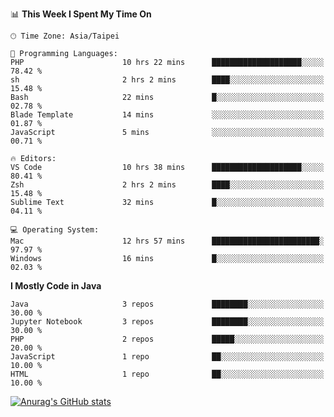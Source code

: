 <!--### Hi there 👋-->

<!--
**treevel/treevel** is a ✨ _special_ ✨ repository because its `README.md` (this file) appears on your GitHub profile.

Here are some ideas to get you started:

- 🔭 I’m currently working on ...
- 🌱 I’m currently learning ...
- 👯 I’m looking to collaborate on ...
- 🤔 I’m looking for help with ...
- 💬 Ask me about ...
- 📫 How to reach me: ...
- 😄 Pronouns: ...
- ⚡ Fun fact: ...
-->

<!--START_SECTION:waka-->
📊 **This Week I Spent My Time On** 

```text
🕑︎ Time Zone: Asia/Taipei

💬 Programming Languages: 
PHP                      10 hrs 22 mins      ████████████████████░░░░░   78.42 % 
sh                       2 hrs 2 mins        ████░░░░░░░░░░░░░░░░░░░░░   15.48 % 
Bash                     22 mins             █░░░░░░░░░░░░░░░░░░░░░░░░   02.78 % 
Blade Template           14 mins             ░░░░░░░░░░░░░░░░░░░░░░░░░   01.87 % 
JavaScript               5 mins              ░░░░░░░░░░░░░░░░░░░░░░░░░   00.71 % 

🔥 Editors: 
VS Code                  10 hrs 38 mins      ████████████████████░░░░░   80.41 % 
Zsh                      2 hrs 2 mins        ████░░░░░░░░░░░░░░░░░░░░░   15.48 % 
Sublime Text             32 mins             █░░░░░░░░░░░░░░░░░░░░░░░░   04.11 % 

💻 Operating System: 
Mac                      12 hrs 57 mins      ████████████████████████░   97.97 % 
Windows                  16 mins             █░░░░░░░░░░░░░░░░░░░░░░░░   02.03 % 
```

**I Mostly Code in Java** 

```text
Java                     3 repos             ████████░░░░░░░░░░░░░░░░░   30.00 % 
Jupyter Notebook         3 repos             ████████░░░░░░░░░░░░░░░░░   30.00 % 
PHP                      2 repos             █████░░░░░░░░░░░░░░░░░░░░   20.00 % 
JavaScript               1 repo              ██░░░░░░░░░░░░░░░░░░░░░░░   10.00 % 
HTML                     1 repo              ██░░░░░░░░░░░░░░░░░░░░░░░   10.00 % 
```




<!--END_SECTION:waka-->

<!-- GitHub Stats Card-->
[![Anurag's GitHub stats](https://github-readme-stats.vercel.app/api?username=treevel&show_icons=true&theme=monokai&count_private=true)](https://github.com/anuraghazra/github-readme-stats)
